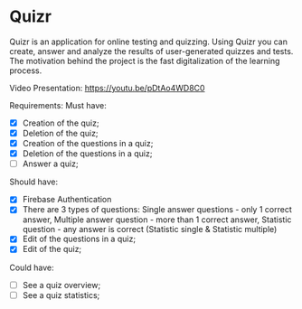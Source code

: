 # Quizr

Quizr is an application for online testing and quizzing. Using Quizr you can create, answer and analyze the results of user-generated quizzes and tests.
The motivation behind the project is the fast digitalization of the learning process.

Video Presentation: https://youtu.be/pDtAo4WD8C0

Requirements:
Must have:
- [x] Creation of the quiz;
- [X] Deletion of the quiz;
- [X] Creation of the questions in a quiz;
- [X] Deletion of the questions in a quiz;
- [ ] Answer a quiz;

Should have:
- [X] Firebase Authentication
- [X] There are 3 types of questions: 
Single answer questions - only 1 correct answer,
Multiple answer question - more than 1 correct answer,
Statistic question - any answer is correct (Statistic single & Statistic multiple)
- [X] Edit of the questions in a quiz;
- [X] Edit of the quiz;

Could have:
- [ ] See a quiz overview;
- [ ] See a quiz statistics;
